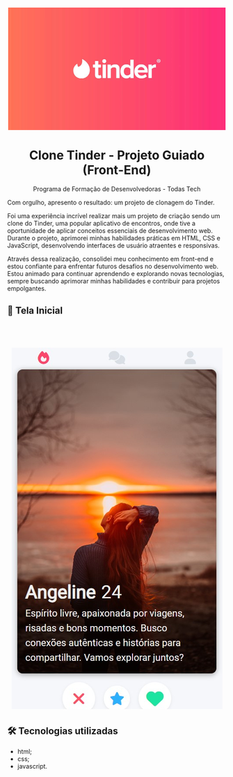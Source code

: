 <h1 align="center">
<br>
  <img src="i622592.jpeg" width="500px"  alt="tinder-clone-screen">
<br>
<br>
Clone Tinder - Projeto Guiado (Front-End)
</h1>

<p align="center"> Programa de Formação de Desenvolvedoras - Todas Tech</p>

Com orgulho, apresento o resultado: um projeto de clonagem do Tinder.

Foi uma experiência incrível realizar mais um projeto de criação sendo um clone do Tinder, uma popular aplicativo de encontros, onde tive a oportunidade de aplicar conceitos essenciais de desenvolvimento web. Durante o projeto, aprimorei minhas habilidades práticas em HTML, CSS e JavaScript, desenvolvendo interfaces de usuário atraentes e responsivas.

Através dessa realização, consolidei meu conhecimento em front-end e estou confiante para enfrentar futuros desafios no desenvolvimento web. Estou animado para continuar aprendendo e explorando novas tecnologias, sempre buscando aprimorar minhas habilidades e contribuir para projetos empolgantes.

## 🎨 Tela Inicial

<h1 align="center">
<br>
  <img src="./tela inicial.jpg" alt="tela">
<br>

## 🛠 Tecnologias utilizadas

- html;
- css;
- javascript.
